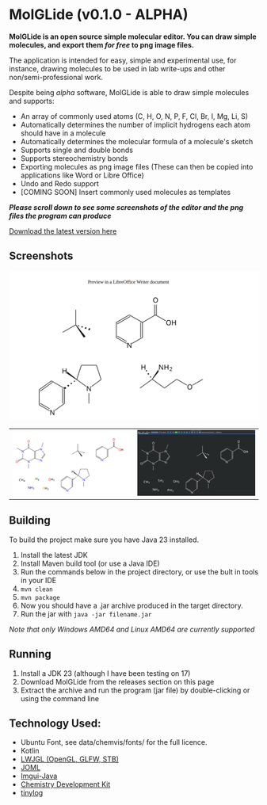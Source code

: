 # MolGLide (v0.1.0 - ALPHA)
**MolGLide is an open source simple molecular editor. You can draw simple molecules, and export them _for free_ to png image files.**

The application is intended for easy, simple and experimental use, for instance, drawing molecules to be used in lab write-ups and other non/semi-professional work.

Despite being _alpha_ software, MolGLide is able to draw simple molecules and supports:
- An array of commonly used atoms (C, H, O, N, P, F, Cl, Br, I, Mg, Li, S)
- Automatically determines the number of implicit hydrogens each atom should have in a molecule
- Automatically determines the molecular formula of a molecule's sketch
- Supports single and double bonds
- Supports stereochemistry bonds
- Exporting molecules as png image files (These can then be copied into applications like Word or Libre Office)
- Undo and Redo support
- [COMING SOON] Insert commonly used molecules as templates

**_Please scroll down to see some screenshots of the editor and the png files the program can produce_**

[Download the latest version here](https://github.com/JCox06/MolGLide/releases) 

## Screenshots

![MolGLide Screenshot](screenshots/v0.1.0/document.png)

|   |   |
|---|---|
|![MolGLide Screenshot](screenshots/v0.1.0/screenshot.png)|![MolGLide Editor image](screenshots/v0.1.0/editor.png)|

## Building
To build the project make sure you have Java 23 installed.
1) Install the latest JDK
2) Install Maven build tool (or use a Java IDE)
3) Run the commands below in the project directory, or use the bult in tools in your IDE
4) `mvn clean`
5) `mvn package`
6) Now you should have a .jar archive produced in the target directory. 
7) Run the jar with `java -jar filename.jar`

_Note that only Windows AMD64 and Linux AMD64 are currently supported_

## Running
1) Install a JDK 23 (although I have been testing on 17)
2) Download MolGLide from the releases section on this page 
3) Extract the archive and run the program (jar file) by double-clicking or using the command line

## Technology Used:
- Ubuntu Font, see data/chemvis/fonts/ for the full licence.
- Kotlin
- [LWJGL (OpenGL, GLFW, STB)](https://www.lwjgl.org/)
- [JOML](https://github.com/JOML-CI/JOML)
- [Imgui-Java](https://github.com/SpaiR/imgui-java)
- [Chemistry Development Kit](https://cdk.github.io/)
- [tinylog](https://tinylog.org/)
